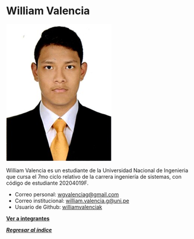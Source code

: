 # William Valencia

![William Valencia](William%20Valencia.jpg)

William Valencia es un estudiante de la Universidad Nacional de Ingenieria que cursa el 7mo ciclo relativo de la carrera ingeniería de sistemas, con código de estudiante 20204019F.

- Correo personal: wgvalenciag@gmail.com
- Correo institucional: william.valencia.g@uni.pe
- Usuario de Github: [williamvalenciak](https://github.com/williamvalenciaK)

**[Ver a integrantes](../integrantes.md)**

***[Regresar al índice](../../README.md)***